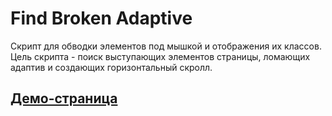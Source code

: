 # Find Broken Adaptive
Скрипт для обводки элементов под мышкой и отображения их классов. Цель скрипта - поиск выступающих элементов страницы, ломающих адаптив и создающих горизонтальный скролл.


## [Демо-страница](https://neyasbltb88.github.io/FindBrokenAdaptive/index.html)